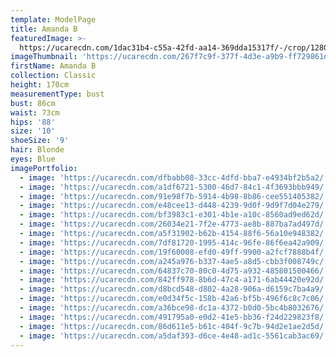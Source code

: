 ```yaml
---
template: ModelPage
title: Amanda B
featuredImage: >-
  https://ucarecdn.com/1dac31b4-c55a-42fd-aa14-369dda15317f/-/crop/1280x427/0,0/-/preview/
imageThumbnail: 'https://ucarecdn.com/267f7c9f-377f-4d3e-a9b9-ff729861dbf0/'
firstName: Amanda B
collection: Classic
height: 170cm
measurementType: bust
bust: 86cm
waist: 73cm
hips: '88'
size: '10'
shoeSize: '9'
hair: Blonde
eyes: Blue
imagePortfolio:
  - image: 'https://ucarecdn.com/dfbabb08-33cc-4dfd-bba7-e4934bf2b5a2/'
  - image: 'https://ucarecdn.com/a1df6721-5300-46d7-84c1-4f3693bbb949/'
  - image: 'https://ucarecdn.com/91e98f7b-5914-4b98-8b86-cee551405382/'
  - image: 'https://ucarecdn.com/e48cee13-d448-4239-9d0f-9d9f7d04e279/'
  - image: 'https://ucarecdn.com/bf3983c1-e301-4b1e-a10c-8560ad9ed62d/'
  - image: 'https://ucarecdn.com/26034e21-7f2e-4773-ae8b-887ba7ad497d/'
  - image: 'https://ucarecdn.com/a5f31902-b62b-4154-88f6-56a10e948382/'
  - image: 'https://ucarecdn.com/7df81720-1995-414c-96fe-86f6ea42a909/'
  - image: 'https://ucarecdn.com/19f60008-efd0-49ff-9900-a2fcf7888b4f/'
  - image: 'https://ucarecdn.com/a245a976-b337-4ae5-a8d5-cbb3f008749c/'
  - image: 'https://ucarecdn.com/64837c70-80c0-4d75-a932-485801500466/'
  - image: 'https://ucarecdn.com/842ff978-8b6d-47c4-a171-6ab44420e92d/'
  - image: 'https://ucarecdn.com/d8bcd548-d802-4a28-906a-d6159c7ba4a9/'
  - image: 'https://ucarecdn.com/e0d34f5c-158b-42a6-bf5b-496f6c8c7c06/'
  - image: 'https://ucarecdn.com/a36bce98-dc1a-4372-b0d0-5bc4b8032676/'
  - image: 'https://ucarecdn.com/491795a0-e0d2-41e5-bb36-f24d229823f8/'
  - image: 'https://ucarecdn.com/86d611e5-b61c-404f-9c7b-94d2e1ae2d5d/'
  - image: 'https://ucarecdn.com/a5daf393-d6ce-4e48-ad1c-5561cab3ac69/'
---
```


